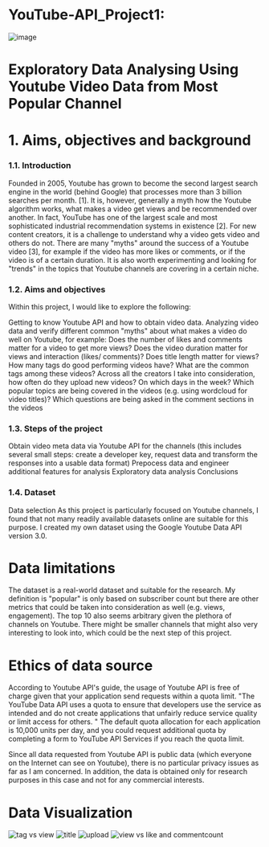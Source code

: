 # YouTube-API_Project1:
![image](https://github.com/Poojamotekar/YouTube-API_Project1-/assets/66488693/f9350f21-0f1a-4da6-82b0-37742f2064b6)

# Exploratory Data Analysing Using Youtube Video Data from Most Popular Channel
# 1. Aims, objectives and background
### 1.1. Introduction
Founded in 2005, Youtube has grown to become the second largest search engine in the world (behind Google) that processes more than 3 billion searches per month. [1]. It is, however, generally a myth how the Youtube algorithm works, what makes a video get views and be recommended over another. In fact, YouTube has one of the largest scale and most sophisticated industrial recommendation systems in existence [2]. For new content creators, it is a challenge to understand why a video gets video and others do not. There are many "myths" around the success of a Youtube video [3], for example if the video has more likes or comments, or if the video is of a certain duration. It is also worth experimenting and looking for "trends" in the topics that Youtube channels are covering in a certain niche.

### 1.2. Aims and objectives
Within this project, I would like to explore the following:

Getting to know Youtube API and how to obtain video data.
Analyzing video data and verify different common "myths" about what makes a video do well on Youtube, for example:
Does the number of likes and comments matter for a video to get more views?
Does the video duration matter for views and interaction (likes/ comments)?
Does title length matter for views?
How many tags do good performing videos have? What are the common tags among these videos?
Across all the creators I take into consideration, how often do they upload new videos? On which days in the week?
Which popular topics are being covered in the videos (e.g. using wordcloud for video titles)?
Which questions are being asked in the comment sections in the videos

### 1.3. Steps of the project
Obtain video meta data via Youtube API for the channels (this includes several small steps: create a developer key, request data and transform the responses into a usable data format)
Prepocess data and engineer additional features for analysis
Exploratory data analysis
Conclusions

### 1.4. Dataset
Data selection
As this project is particularly focused on Youtube channels, I found that not many readily available datasets online are suitable for this purpose. 
I created my own dataset using the Google Youtube Data API version 3.0.

# Data limitations
The dataset is a real-world dataset and suitable for the research. My definition is "popular" is only based on subscriber count but there are other metrics that could be taken into consideration as well (e.g. views, engagement). The top 10 also seems arbitrary given the plethora of channels on Youtube. There might be smaller channels that might also very interesting to look into, which could be the next step of this project.

# Ethics of data source
According to Youtube API's guide, the usage of Youtube API is free of charge given that your application send requests within a quota limit. "The YouTube Data API uses a quota to ensure that developers use the service as intended and do not create applications that unfairly reduce service quality or limit access for others. " The default quota allocation for each application is 10,000 units per day, and you could request additional quota by completing a form to YouTube API Services if you reach the quota limit.

Since all data requested from Youtube API is public data (which everyone on the Internet can see on Youtube), there is no particular privacy issues as far as I am concerned. In addition, the data is obtained only for research purposes in this case and not for any commercial interests.

# Data Visualization
![tag vs view](https://github.com/Poojamotekar/YouTube-API_Project1-/assets/66488693/bb4dde59-85bf-4d87-b8a2-5341a64cfeca)
![title](https://github.com/Poojamotekar/YouTube-API_Project1-/assets/66488693/4ad43529-a89b-48ad-9301-de34856aa897)
![upload](https://github.com/Poojamotekar/YouTube-API_Project1-/assets/66488693/9428dd3e-a200-45e1-95fc-b845df571df0)
![view vs like and commentcount](https://github.com/Poojamotekar/YouTube-API_Project1-/assets/66488693/0d01d7c8-f0f2-47ce-b0e3-8317eb2d2c3b)




